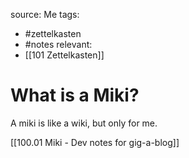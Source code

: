source: Me
tags:
- #zettelkasten
- #notes
relevant:
- [[101 Zettelkasten]]

# What is a Miki?

A miki is like a wiki, but only for me.

[[100.01 Miki - Dev notes for gig-a-blog]]